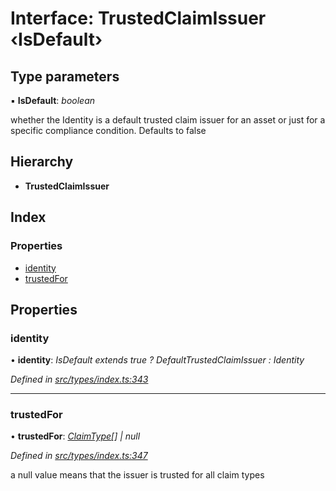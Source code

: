 # Interface: TrustedClaimIssuer ‹**IsDefault**›

## Type parameters

▪ **IsDefault**: *boolean*

whether the Identity is a default trusted claim issuer for an asset or just
  for a specific compliance condition. Defaults to false

## Hierarchy

* **TrustedClaimIssuer**

## Index

### Properties

* [identity](trustedclaimissuer.md#identity)
* [trustedFor](trustedclaimissuer.md#trustedfor)

## Properties

###  identity

• **identity**: *IsDefault extends true ? DefaultTrustedClaimIssuer : Identity*

*Defined in [src/types/index.ts:343](https://github.com/PolymathNetwork/polymesh-sdk/blob/4f2fd432/src/types/index.ts#L343)*

___

###  trustedFor

• **trustedFor**: *[ClaimType](../enums/claimtype.md)[] | null*

*Defined in [src/types/index.ts:347](https://github.com/PolymathNetwork/polymesh-sdk/blob/4f2fd432/src/types/index.ts#L347)*

a null value means that the issuer is trusted for all claim types
